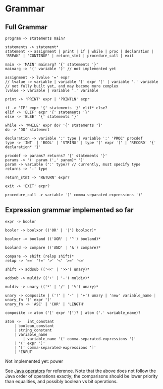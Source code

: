 # Grammar


## Full Grammar

```
program -> statements main?

statements -> statement* 
statement -> assignment | print | if | while | proc | declaration | 'BREAK' | 'CONTINUE' | return_stmt | procedure_call | exit

main -> 'MAIN' mainarg? '{' statements '}'
mainarg -> '(' variable ')' // not implemented yet

assignment -> lvalue '=' expr
// lvalue -> variable | variable '[' expr ']' | variable '.' variable // not fully built yet, and may become more complex
lvalue -> variable | variable '.' variable

print -> 'PRINT' expr | 'PRINTLN' expr

if -> 'IF' expr '{' statements '}' elif* else?
elif -> 'ELIF' expr '{' statements '}'
else -> 'ELSE' '{' statements '}'

while -> 'WHILE' expr do? '{' statements '}'
do -> 'DO' statement

declaration -> variable ':' type | variable ':' 'PROC' procdef
type -> 'INT' | 'BOOL' | 'STRING' | type '[' expr ']' | 'RECORD' '{' declaration* '}'

procdef -> params? returns? '{' statements '}'
params -> '(' param (',' param)* ')'
param -> variable (':' type)? // currently, must specify type
returns -> ':' type

return_stmt -> 'RETURN' expr?

exit -> 'EXIT' expr?

procedure_call -> variable '(' comma-separated-expressions ')'
```

## Expression grammar implemented so far

```
expr -> boolor

boolor -> boolxor (('OR' | '|') boolxor)*

boolxor -> booland (('XOR' | '^') booland)*

booland -> compare (('AND' | '&') compare)*

compare -> shift (relop shift)*
relop -> '==' '!=' '>' '<' '>=' '<='

shift -> addsub (('<<' | '>>') unary)*

addsub -> muldiv (('+' | '-') muldiv)*

muldiv -> unary (('*' | '/' | '%') unary)*

unary -> composite | ('!' | '-' | '+') unary | 'new' variable_name | unary_fn '(' expr ')'
unary_fn -> 'ASC' | 'CHR' | 'LENGTH'

composite -> atom ('[' expr ']')? | atom ('.' variable_name)?

atom ->   int_constant
	| boolean_constant
	| string_constant
	| variable_name
        | variable_name '(' comma-separated-expressions ')'
	| '(' expr ')'
	| '[' comma-separated-expressions ']'
	| 'INPUT'
```

Not implemented yet: power

See [Java operators](https://docs.oracle.com/javase/tutorial/java/nutsandbolts/operators.html)
for reference. Note that the above does not follow the Java order of operations exactly;
the comparisons should be lower priority than equalities, and possibly boolean vs bit operations.
